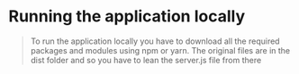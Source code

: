 # Running the application locally
> To run the application locally you have to download all the required packages and modules using npm or yarn. The original files are in the dist folder and so you have to lean the server.js file from there

